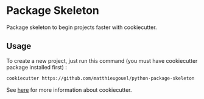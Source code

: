 # Package Skeleton

Package skeleton to begin projects faster with cookiecutter.

## Usage

To create a new project, just run this command (you must have cookiecutter package installed first) :

```bash
cookiecutter https://github.com/matthieugouel/python-package-skeleton
```

See [here](https://cookiecutter.readthedocs.io/en/latest/index.html) for more information about cookiecutter.
